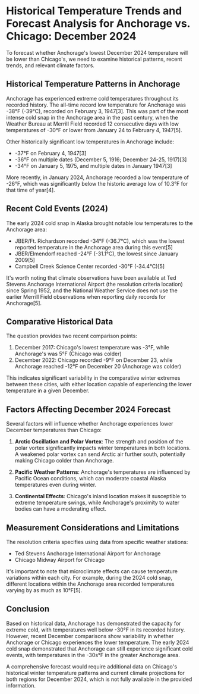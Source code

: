 # Historical Temperature Trends and Forecast Analysis for Anchorage vs. Chicago: December 2024

To forecast whether Anchorage's lowest December 2024 temperature will be lower than Chicago's, we need to examine historical patterns, recent trends, and relevant climate factors.

## Historical Temperature Patterns in Anchorage

Anchorage has experienced extreme cold temperatures throughout its recorded history. The all-time record low temperature for Anchorage was -38°F (-39°C), recorded on February 3, 1947[3]. This was part of the most intense cold snap in the Anchorage area in the past century, when the Weather Bureau at Merrill Field recorded 12 consecutive days with low temperatures of -30°F or lower from January 24 to February 4, 1947[5].

Other historically significant low temperatures in Anchorage include:
- -37°F on February 4, 1947[3]
- -36°F on multiple dates (December 5, 1916; December 24-25, 1917)[3]
- -34°F on January 5, 1975, and multiple dates in January 1947[3]

More recently, in January 2024, Anchorage recorded a low temperature of -26°F, which was significantly below the historic average low of 10.3°F for that time of year[4].

## Recent Cold Events (2024)

The early 2024 cold snap in Alaska brought notable low temperatures to the Anchorage area:
- JBER/Ft. Richardson recorded -34°F (-36.7°C), which was the lowest reported temperature in the Anchorage area during this event[5]
- JBER/Elmendorf reached -24°F (-31.1°C), the lowest since January 2009[5]
- Campbell Creek Science Center recorded -30°F (-34.4°C)[5]

It's worth noting that climate observations have been available at Ted Stevens Anchorage International Airport (the resolution criteria location) since Spring 1952, and the National Weather Service does not use the earlier Merrill Field observations when reporting daily records for Anchorage[5].

## Comparative Historical Data

The question provides two recent comparison points:
1. December 2017: Chicago's lowest temperature was -3°F, while Anchorage's was 5°F (Chicago was colder)
2. December 2022: Chicago recorded -9°F on December 23, while Anchorage reached -12°F on December 20 (Anchorage was colder)

This indicates significant variability in the comparative winter extremes between these cities, with either location capable of experiencing the lower temperature in a given December.

## Factors Affecting December 2024 Forecast

Several factors will influence whether Anchorage experiences lower December temperatures than Chicago:

1. **Arctic Oscillation and Polar Vortex**: The strength and position of the polar vortex significantly impacts winter temperatures in both locations. A weakened polar vortex can send Arctic air further south, potentially making Chicago colder than Anchorage.

2. **Pacific Weather Patterns**: Anchorage's temperatures are influenced by Pacific Ocean conditions, which can moderate coastal Alaska temperatures even during winter.

3. **Continental Effects**: Chicago's inland location makes it susceptible to extreme temperature swings, while Anchorage's proximity to water bodies can have a moderating effect.

## Measurement Considerations and Limitations

The resolution criteria specifies using data from specific weather stations:
- Ted Stevens Anchorage International Airport for Anchorage
- Chicago Midway Airport for Chicago

It's important to note that microclimate effects can cause temperature variations within each city. For example, during the 2024 cold snap, different locations within the Anchorage area recorded temperatures varying by as much as 10°F[5].

## Conclusion

Based on historical data, Anchorage has demonstrated the capacity for extreme cold, with temperatures well below -30°F in its recorded history. However, recent December comparisons show variability in whether Anchorage or Chicago experiences the lower temperature. The early 2024 cold snap demonstrated that Anchorage can still experience significant cold events, with temperatures in the -30s°F in the greater Anchorage area.

A comprehensive forecast would require additional data on Chicago's historical winter temperature patterns and current climate projections for both regions for December 2024, which is not fully available in the provided information.